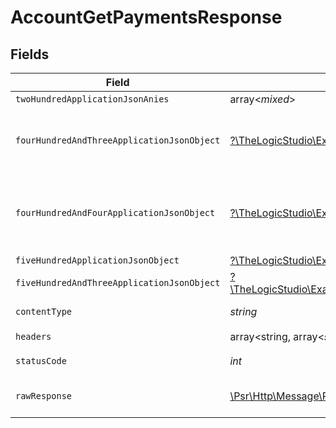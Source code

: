 # AccountGetPaymentsResponse


## Fields

| Field                                                                                                                                                                              | Type                                                                                                                                                                               | Required                                                                                                                                                                           | Description                                                                                                                                                                        |
| ---------------------------------------------------------------------------------------------------------------------------------------------------------------------------------- | ---------------------------------------------------------------------------------------------------------------------------------------------------------------------------------- | ---------------------------------------------------------------------------------------------------------------------------------------------------------------------------------- | ---------------------------------------------------------------------------------------------------------------------------------------------------------------------------------- |
| `twoHundredApplicationJsonAnies`                                                                                                                                                   | array<*mixed*>                                                                                                                                                                     | :heavy_minus_sign:                                                                                                                                                                 | Example response                                                                                                                                                                   |
| `fourHundredAndThreeApplicationJsonObject`                                                                                                                                         | [?\TheLogicStudio\ExactPayments\Models\Operations\AccountGetPaymentsResponseBody](../../Models/Operations/AccountGetPaymentsResponseBody.md)                                       | :heavy_minus_sign:                                                                                                                                                                 | **Access Denied**\<br/>Credentials supplied do not grant access to the requested resource.<br/>                                                                                    |
| `fourHundredAndFourApplicationJsonObject`                                                                                                                                          | [?\TheLogicStudio\ExactPayments\Models\Operations\AccountGetPaymentsPaymentsResponseBody](../../Models/Operations/AccountGetPaymentsPaymentsResponseBody.md)                       | :heavy_minus_sign:                                                                                                                                                                 | **Not Found**\<br/>\<br/>When you'll get `401 Unauthorized` response:<br/>- When there are no Accounts/Orders/Payment found.<br/>                                                  |
| `fiveHundredApplicationJsonObject`                                                                                                                                                 | [?\TheLogicStudio\ExactPayments\Models\Operations\AccountGetPaymentsPaymentsResponseResponseBody](../../Models/Operations/AccountGetPaymentsPaymentsResponseResponseBody.md)       | :heavy_minus_sign:                                                                                                                                                                 | **Internal Server Error**<br/>                                                                                                                                                     |
| `fiveHundredAndThreeApplicationJsonObject`                                                                                                                                         | [?\TheLogicStudio\ExactPayments\Models\Operations\AccountGetPaymentsPaymentsResponse503ResponseBody](../../Models/Operations/AccountGetPaymentsPaymentsResponse503ResponseBody.md) | :heavy_minus_sign:                                                                                                                                                                 | **Service Unavailable**<br/>                                                                                                                                                       |
| `contentType`                                                                                                                                                                      | *string*                                                                                                                                                                           | :heavy_check_mark:                                                                                                                                                                 | HTTP response content type for this operation                                                                                                                                      |
| `headers`                                                                                                                                                                          | array<string, array<*string*>>                                                                                                                                                     | :heavy_check_mark:                                                                                                                                                                 | N/A                                                                                                                                                                                |
| `statusCode`                                                                                                                                                                       | *int*                                                                                                                                                                              | :heavy_check_mark:                                                                                                                                                                 | HTTP response status code for this operation                                                                                                                                       |
| `rawResponse`                                                                                                                                                                      | [\Psr\Http\Message\ResponseInterface](https://www.php-fig.org/psr/psr-7/#33-psrhttpmessageresponseinterface)                                                                       | :heavy_check_mark:                                                                                                                                                                 | Raw HTTP response; suitable for custom response parsing                                                                                                                            |